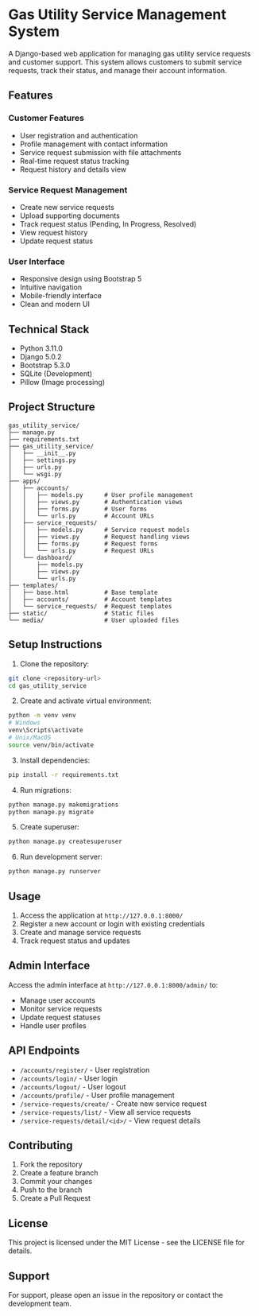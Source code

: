 # Gas Utility Service Management System

A Django-based web application for managing gas utility service requests and customer support. This system allows customers to submit service requests, track their status, and manage their account information.

## Features

### Customer Features
- User registration and authentication
- Profile management with contact information
- Service request submission with file attachments
- Real-time request status tracking
- Request history and details view

### Service Request Management
- Create new service requests
- Upload supporting documents
- Track request status (Pending, In Progress, Resolved)
- View request history
- Update request status

### User Interface
- Responsive design using Bootstrap 5
- Intuitive navigation
- Mobile-friendly interface
- Clean and modern UI

## Technical Stack

- Python 3.11.0
- Django 5.0.2
- Bootstrap 5.3.0
- SQLite (Development)
- Pillow (Image processing)

## Project Structure

```
gas_utility_service/
├── manage.py
├── requirements.txt
├── gas_utility_service/
│   ├── __init__.py
│   ├── settings.py
│   ├── urls.py
│   └── wsgi.py
├── apps/
│   ├── accounts/
│   │   ├── models.py      # User profile management
│   │   ├── views.py       # Authentication views
│   │   ├── forms.py       # User forms
│   │   └── urls.py        # Account URLs
│   ├── service_requests/
│   │   ├── models.py      # Service request models
│   │   ├── views.py       # Request handling views
│   │   ├── forms.py       # Request forms
│   │   └── urls.py        # Request URLs
│   └── dashboard/
│       ├── models.py
│       ├── views.py
│       └── urls.py
├── templates/
│   ├── base.html          # Base template
│   ├── accounts/          # Account templates
│   └── service_requests/  # Request templates
├── static/                # Static files
└── media/                 # User uploaded files
```

## Setup Instructions

1. Clone the repository:
```bash
git clone <repository-url>
cd gas_utility_service
```

2. Create and activate virtual environment:
```bash
python -m venv venv
# Windows
venv\Scripts\activate
# Unix/MacOS
source venv/bin/activate
```

3. Install dependencies:
```bash
pip install -r requirements.txt
```

4. Run migrations:
```bash
python manage.py makemigrations
python manage.py migrate
```

5. Create superuser:
```bash
python manage.py createsuperuser
```

6. Run development server:
```bash
python manage.py runserver
```

## Usage

1. Access the application at `http://127.0.0.1:8000/`
2. Register a new account or login with existing credentials
3. Create and manage service requests
4. Track request status and updates

## Admin Interface

Access the admin interface at `http://127.0.0.1:8000/admin/` to:
- Manage user accounts
- Monitor service requests
- Update request statuses
- Handle user profiles

## API Endpoints

- `/accounts/register/` - User registration
- `/accounts/login/` - User login
- `/accounts/logout/` - User logout
- `/accounts/profile/` - User profile management
- `/service-requests/create/` - Create new service request
- `/service-requests/list/` - View all service requests
- `/service-requests/detail/<id>/` - View request details

## Contributing

1. Fork the repository
2. Create a feature branch
3. Commit your changes
4. Push to the branch
5. Create a Pull Request

## License

This project is licensed under the MIT License - see the LICENSE file for details.

## Support

For support, please open an issue in the repository or contact the development team. 